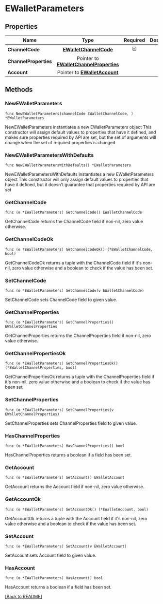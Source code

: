 # EWalletParameters


## Properties
| Name | Type | Required | Description | Examples |
|------------|:-------------:|:-------------:|-------------|:-------------:|
| **ChannelCode** | [**EWalletChannelCode**](EWalletChannelCode.md) | ☑️ |  |  |
| **ChannelProperties** | Pointer to [**EWalletChannelProperties**](EWalletChannelProperties.md) |  |  |  |
| **Account** | Pointer to [**EWalletAccount**](EWalletAccount.md) |  |  |  |

## Methods

### NewEWalletParameters

`func NewEWalletParameters(channelCode EWalletChannelCode, ) *EWalletParameters`

NewEWalletParameters instantiates a new EWalletParameters object
This constructor will assign default values to properties that have it defined,
and makes sure properties required by API are set, but the set of arguments
will change when the set of required properties is changed

### NewEWalletParametersWithDefaults

`func NewEWalletParametersWithDefaults() *EWalletParameters`

NewEWalletParametersWithDefaults instantiates a new EWalletParameters object
This constructor will only assign default values to properties that have it defined,
but it doesn't guarantee that properties required by API are set

### GetChannelCode

`func (o *EWalletParameters) GetChannelCode() EWalletChannelCode`

GetChannelCode returns the ChannelCode field if non-nil, zero value otherwise.

### GetChannelCodeOk

`func (o *EWalletParameters) GetChannelCodeOk() (*EWalletChannelCode, bool)`

GetChannelCodeOk returns a tuple with the ChannelCode field if it's non-nil, zero value otherwise
and a boolean to check if the value has been set.

### SetChannelCode

`func (o *EWalletParameters) SetChannelCode(v EWalletChannelCode)`

SetChannelCode sets ChannelCode field to given value.


### GetChannelProperties

`func (o *EWalletParameters) GetChannelProperties() EWalletChannelProperties`

GetChannelProperties returns the ChannelProperties field if non-nil, zero value otherwise.

### GetChannelPropertiesOk

`func (o *EWalletParameters) GetChannelPropertiesOk() (*EWalletChannelProperties, bool)`

GetChannelPropertiesOk returns a tuple with the ChannelProperties field if it's non-nil, zero value otherwise
and a boolean to check if the value has been set.

### SetChannelProperties

`func (o *EWalletParameters) SetChannelProperties(v EWalletChannelProperties)`

SetChannelProperties sets ChannelProperties field to given value.

### HasChannelProperties

`func (o *EWalletParameters) HasChannelProperties() bool`

HasChannelProperties returns a boolean if a field has been set.

### GetAccount

`func (o *EWalletParameters) GetAccount() EWalletAccount`

GetAccount returns the Account field if non-nil, zero value otherwise.

### GetAccountOk

`func (o *EWalletParameters) GetAccountOk() (*EWalletAccount, bool)`

GetAccountOk returns a tuple with the Account field if it's non-nil, zero value otherwise
and a boolean to check if the value has been set.

### SetAccount

`func (o *EWalletParameters) SetAccount(v EWalletAccount)`

SetAccount sets Account field to given value.

### HasAccount

`func (o *EWalletParameters) HasAccount() bool`

HasAccount returns a boolean if a field has been set.


[[Back to README]](../../README.md)


